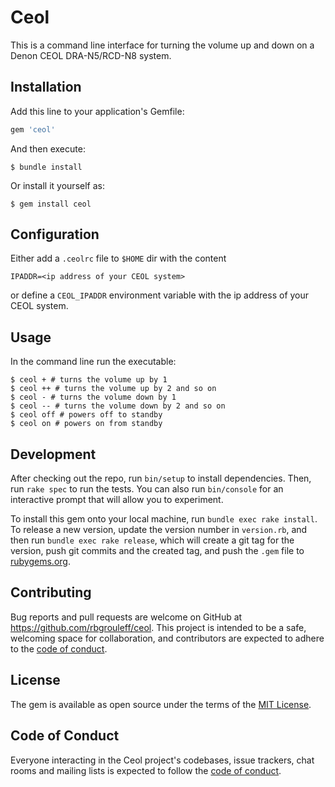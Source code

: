 # Ceol

This is a command line interface for turning the volume up and down on a Denon CEOL DRA-N5/RCD-N8 system.

## Installation

Add this line to your application's Gemfile:

```ruby
gem 'ceol'
```

And then execute:

    $ bundle install

Or install it yourself as:

    $ gem install ceol

## Configuration

Either add a `.ceolrc` file to `$HOME` dir with the content

```
IPADDR=<ip address of your CEOL system>
```

or define a `CEOL_IPADDR` environment variable with the ip address of your CEOL system.

## Usage

In the command line run the executable:

```
$ ceol + # turns the volume up by 1
$ ceol ++ # turns the volume up by 2 and so on
$ ceol - # turns the volume down by 1
$ ceol -- # turns the volume down by 2 and so on
$ ceol off # powers off to standby
$ ceol on # powers on from standby
```

## Development

After checking out the repo, run `bin/setup` to install dependencies. Then, run `rake spec` to run the tests. You can also run `bin/console` for an interactive prompt that will allow you to experiment.

To install this gem onto your local machine, run `bundle exec rake install`. To release a new version, update the version number in `version.rb`, and then run `bundle exec rake release`, which will create a git tag for the version, push git commits and the created tag, and push the `.gem` file to [rubygems.org](https://rubygems.org).

## Contributing

Bug reports and pull requests are welcome on GitHub at https://github.com/rbgrouleff/ceol. This project is intended to be a safe, welcoming space for collaboration, and contributors are expected to adhere to the [code of conduct](https://github.com/rbgrouleff/ceol/blob/main/CODE_OF_CONDUCT.md).

## License

The gem is available as open source under the terms of the [MIT License](https://opensource.org/licenses/MIT).

## Code of Conduct

Everyone interacting in the Ceol project's codebases, issue trackers, chat rooms and mailing lists is expected to follow the [code of conduct](https://github.com/rbgrouleff/ceol/blob/main/CODE_OF_CONDUCT.md).
